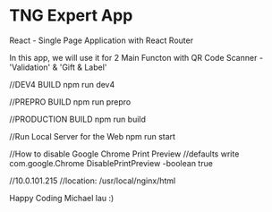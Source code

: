# TNG Expert App
React - Single Page Application with React Router 


In this app, we will use it for 2 Main Functon with QR Code Scanner - 'Validation' & 'Gift & Label'

//DEV4 BUILD
npm run dev4

//PREPRO BUILD
npm run prepro

//PRODUCTION BUILD
npm run build


//Run Local Server for the Web
npm run start

//How to disable Google Chrome Print Preview
//defaults write com.google.Chrome DisablePrintPreview -boolean true


//10.0.101.215
//location: /usr/local/nginx/html

Happy Coding
Michael lau :)